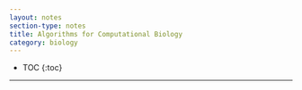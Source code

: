 ```yaml
---
layout: notes
section-type: notes
title: Algorithms for Computational Biology
category: biology
---
```


* TOC
{:toc}
---

